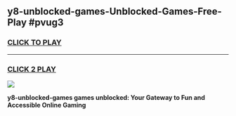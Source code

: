 
## y8-unblocked-games-Unblocked-Games-Free-Play #pvug3
<h3>
<a href="https://us.freeplayer.one?title=y8-unblocked-games&ref=9M">CLICK TO PLAY</a></h3>
<hr>

<h3>
<a href="https://us.freeplayer.one?title=y8-unblocked-games&ref=9M">CLICK 2 PLAY</a>
  
</h3>

<a href="https://us.freeplayer.one?title=y8-unblocked-games&ref=9M"><img src="https://clearcache.store/games.png"></a>


**y8-unblocked-games games unblocked: Your Gateway to Fun and Accessible Online Gaming**
